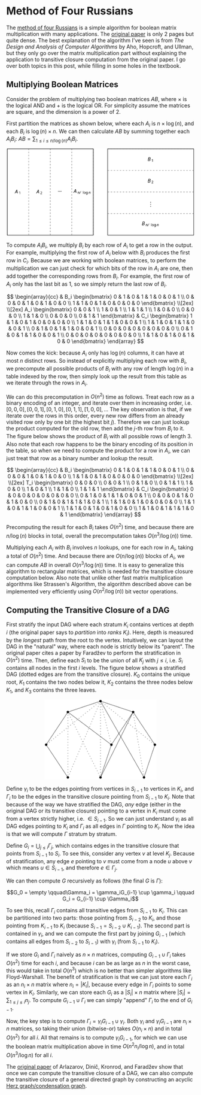 # Method of Four Russians

The [method of four Russians](https://en.wikipedia.org/wiki/Method_of_Four_Russians) is a simple algorithm for boolean matrix multiplication with many applications. The [original paper](https://minorfree.github.io/FourRussian/) is only 2 pages but quite dense. The best explanation of the algorithm I've seen is from _The Design and Analysis of Computer Algorithms_ by Aho, Hopcroft, and Ullman, but they only go over the matrix multiplication part without explaining the application to transitive closure computation from the original paper. I go over both topics in this post, while filling in some holes in the textbook. 

## Multiplying Boolean Matrices

Consider the problem of multiplying two boolean matrices $AB$, where $\times$ is the logical AND and $+$ is the logical OR. For simplicity assume the matrices are square, and the dimension is a power of 2. 

First partition the matrices as shown below, where each $A_i$ is $n \times \log(n)$, and each $B_i$ is $\log(n) \times n$. We can then calculate $AB$ by summing together each $A_i B_i$: $AB = \sum_{1\leq i \leq n/\log(n)} A_i B_i$. 

<p align="center">
<img src="assets/boolmatmul/matrices.svg" alt="Matrix Partitioning" width="500">
</p>

To compute $A_i B_i$, we multiply $B_i$ by each row of $A_i$ to get a row in the output. For example, multiplying the first row of $A_i$ below with $B_i$ produces the first row in $C_i$. Because we are working with boolean matrices, to perform the multiplication we can just check for which bits of the row in $A_i$ are one, then add together the corresponding rows from $B_i$. For example, the first row of $A_i$ only has the last bit as 1, so we simply return the last row of $B_i$. 

$$
\begin{array}{cc}
    &
    B_i 
    \begin{bmatrix}
    0 & 1 & 0 & 1 & 1 & 0 & 0 & 1 \\
    0 & 0 & 0 & 1 & 0 & 1 & 0 & 0 \\
    1 & 1 & 0 & 1 & 0 & 0 & 0 & 0
    \end{bmatrix}
  \\[2ex]
  \\[2ex]
    A_i 
    \begin{bmatrix}
    0 & 0 & 1 \\
    1 & 0 & 1 \\
    1 & 1 & 1 \\
    1 & 0 & 0 \\
    0 & 0 & 0 \\
    1 & 1 & 0 \\
    0 & 0 & 0 \\
    0 & 1 & 1
    \end{bmatrix}
    &
    C_i 
    \begin{bmatrix}
    1 & 1 & 0 & 1 & 0 & 0 & 0 & 0 \\
    1 & 1 & 0 & 1 & 1 & 0 & 0 & 1 \\
    1 & 1 & 0 & 1 & 1 & 0 & 0 & 1 \\
    0 & 1 & 0 & 1 & 1 & 0 & 0 & 1 \\
    0 & 0 & 0 & 0 & 0 & 0 & 0 & 0 \\
    0 & 1 & 0 & 1 & 1 & 0 & 0 & 1 \\
    0 & 0 & 0 & 0 & 0 & 0 & 0 & 0 \\
    1 & 1 & 0 & 1 & 0 & 1 & 0 & 0
    \end{bmatrix}
\end{array}
$$

Now comes the kick: because $A_i$ only has $\log(n)$ columns, it can have at most $n$ distinct rows. So instead of explicitly multiplying each row with $B_i$, we precompute all possible products of $B_i$ with any row of length $\log(n)$ in a table indexed by the row, then simply look up the result from this table as we iterate through the rows in $A_i$. 

We can do this precomputation in $O(n^2)$ time as follows. Treat each row as a binary encoding of an integer, and iterate over them in increasing order, i.e. $[0,0,0], [0,0,1], [0,1,0], [0,1,1], [1,0,0], \ldots$ The key observation is that, if we iterate over the rows in this order, every new row differs from an already visited row only by one bit (the highest bit $j$). Therefore we can just lookup the product computed for the old row, then add the $j$-th row from  $B_i$ to it. The figure below shows the product of $B_i$ with all possible rows of length 3. Also note that each row happens to be the binary encoding of its position in the table, so when we need to compute the product for a row in $A_i$, we can just treat that row as a binary number and lookup the result. 

$$
\begin{array}{cc}
    &
    B_i 
    \begin{bmatrix}
    0 & 1 & 0 & 1 & 1 & 0 & 0 & 1 \\
    0 & 0 & 0 & 1 & 0 & 1 & 0 & 0 \\
    1 & 1 & 0 & 1 & 0 & 0 & 0 & 0
    \end{bmatrix}
  \\[2ex]
  \\[2ex]
    T_i 
    \begin{bmatrix}
    0 & 0 & 0 \\
    0 & 0 & 1 \\
    0 & 1 & 0 \\
    0 & 1 & 1 \\
    1 & 0 & 0 \\
    1 & 0 & 1 \\
    1 & 1 & 0 \\
    1 & 1 & 1
    \end{bmatrix}
    &
    C_i 
    \begin{bmatrix}
    0 & 0 & 0 & 0 & 0 & 0 & 0 & 0 \\
    0 & 1 & 0 & 1 & 1 & 0 & 0 & 1 \\
    0 & 0 & 0 & 1 & 0 & 1 & 0 & 0 \\
    0 & 1 & 0 & 1 & 1 & 1 & 0 & 1 \\
    1 & 1 & 0 & 1 & 0 & 0 & 0 & 0 \\
    1 & 1 & 0 & 1 & 1 & 0 & 0 & 1 \\
    1 & 1 & 0 & 1 & 0 & 1 & 0 & 0 \\
    1 & 1 & 0 & 1 & 1 & 1 & 0 & 1
    \end{bmatrix}
\end{array}
$$

Precomputing the result for each $B_i$ takes $O(n^2)$ time, and because there are $n/\log(n)$ blocks in total, overall the precomputation takes $O(n^3/\log(n))$ time. 

Multiplying each $A_i$ with $B_i$ involves $n$ lookups, one for each row in $A_i$, taking a total of $O(n^2)$ time. And because there are $O(n/\log(n))$ blocks of $A_i$, we can compute $AB$ in overall $O(n^3/\log(n))$ time. It is easy to generalize this algorithm to rectangular matrices, which is needed for the transitive closure computation below. Also note that unlike other fast matrix multiplication algorithms like Strassen's Algorithm, the algorithm described above can be implemented very efficiently using $O(n^2/\log(n))$ bit vector operations. 

## Computing the Transitive Closure of a DAG

First stratify the input DAG where each stratum $K_i$ contains vertices at depth $i$ (the original paper says to *partition* into *ranks* $K_i$). Here, depth is measured by the *longest* path from the root to the vertex. Intuitively, we can layout the DAG in the "natural" way, where each node is strictly below its "parent". The original paper cites a paper by Faradžev to perform the stratification in $O(n^2)$ time. 
Then, define each $S_i$ to be the union of all $K_j$ with $j \leq i$, i.e. $S_i$ contains all nodes in the first $i$ levels. 
The figure below shows a stratified DAG (dotted edges are from the transitive closure). $K_0$ contains the unique root, 
$K_1$ contains the two nodes below it, $K_2$ contains the three nodes below $K_1$,
and $K_3$ contains the three leaves.

<p align="center">
<img src="assets/boolmatmul/DAG.svg" alt="Stratified DAG" width="300">
</p>

Define $\gamma_i$ to be the edges pointing from vertices in $S_{i-1}$ to vertices in $K_i$, and $\Gamma_i$ to be the edges in the transitive closure pointing from $S_{i-1}$ to $K_i$. Note that because of the way we have stratified the DAG, *any* edge (either in the original DAG or its transitive closure) pointing to a vertex in $K_i$ must come from a vertex strictly higher, i.e. $\in S_{i-1}$. 
So we can just understand $\gamma_i$ as all DAG edges pointing to $K_i$
and $\Gamma_i$ as all edges in $\Gamma$ pointing to $K_i$.
Now the idea is that we will compute $\Gamma$ stratum by stratum.

Define $G_i=\bigcup_{j \leq i} \Gamma_j$, which contains edges in the transitive closure that points from $S_{i-1}$ to $S_i$. To see this, consider any vertex $v$ at level $K_j$. Because of stratification, any edge $e$ pointing to $v$ must come from a node $u$ above $v$ which means $u \in S_{i-1}$, and therefore $e\in \Gamma_j$. 

We can then compute $G$ recursively as follows (the final $G$ is $\Gamma$): 

$$G_0 = \empty \qquad\Gamma_i = \gamma_iG_{i-1} \cup \gamma_i \qquad G_i = G_{i-1} \cup \Gamma_i$$

To see this, recall $\Gamma_i$ contains all transitive edges from $S_{i-1}$ to $K_i$. This can be partitioned into two parts: those pointing from $S_{i-2}$ to $K_i$, and those pointing from $K_{i-1}$ to $K_i$ (because $S_{i-1} = S_{i-2} \cup K_{i-1}$). The second part is contained in $\gamma_i$, and we can compute the first part by joining $G_{i-1}$ (which contains all edges from $S_{i-2}$ to $S_{i-1}$) with $\gamma_i$ (from $S_{i-1}$ to $K_i$). 

If we store $G_i$ and $\Gamma_i$ naively as $n\times n$ matrices, computing $G_{i-1} \cup \Gamma_i$ takes $O(n^2)$ time for each $i$, and because $i$ can be as large as $n$ in the worst case, this would take in total $O(n^3)$ which is no better than simpler algorithms like Floyd-Warshall. The benefit of stratification is that we can just store each $\Gamma_i$ as an $n_i \times n$ matrix where $n_i = |K_i|$, because every edge in $\Gamma_i$ points to some vertex in $K_i$. Similarly, we can store each $G_i$ as a $|S_i| \times n$ matrix where $|S_i| = \sum_{1\leq j\leq i} n_j$. To compute $G_{i-1} \cup \Gamma_i$ we can simply "append" $\Gamma_i$ to the end of $G_{i-1}$. 

Now, the key step is to compute $\Gamma_i=\gamma_i G_{i-1} \cup \gamma_i$. Both $\gamma_i$ and $\gamma_i G_{i-1}$ are $n_i \times n$ matrices, so taking their union (bitwise-or) takes $O(n_i \times n)$ and in total $O(n^2)$ for all $i$. All that remains is to compute $\gamma_i G_{i-1}$, for which we can use the boolean matrix multiplication above in time $O(n^2 n_i / \log n)$, and in total $O(n^3 / \log n)$ for all $i$. 

The [original paper](https://minorfree.github.io/FourRussian/) of Arlazarov, Dinič, Kronrod, and Faradžev show that once we can compute 
the transitive closure of a DAG, we can also compute the transitive closure of a general directed graph by constructing an acyclic [Herz graph/condensation graph](https://en.wikipedia.org/wiki/Strongly_connected_component#Definitions).